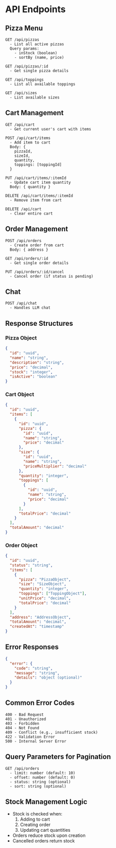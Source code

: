 # API Endpoints

## Pizza Menu
```
GET /api/pizzas
  - List all active pizzas
  Query params: 
    - inStock (boolean)
    - sortBy (name, price)

GET /api/pizzas/:id
  - Get single pizza details

GET /api/toppings
  - List all available toppings

GET /api/sizes
  - List available sizes
```

## Cart Management
```
GET /api/cart
  - Get current user's cart with items

POST /api/cart/items
  - Add item to cart
  Body: {
    pizzaId,
    sizeId,
    quantity,
    toppings: [toppingId]
  }

PUT /api/cart/items/:itemId
  - Update cart item quantity
  Body: { quantity }

DELETE /api/cart/items/:itemId
  - Remove item from cart

DELETE /api/cart
  - Clear entire cart
```

## Order Management
```
POST /api/orders
  - Create order from cart
  Body: { address }

GET /api/orders/:id
  - Get single order details

PUT /api/orders/:id/cancel
  - Cancel order (if status is pending)
```

## Chat
```
POST /api/chat
  - Handles LLM chat
```

## Response Structures

### Pizza Object
```json
{
  "id": "uuid",
  "name": "string",
  "description": "string",
  "price": "decimal",
  "stock": "integer",
  "isActive": "boolean"
}
```

### Cart Object
```json
{
  "id": "uuid",
  "items": [
    {
      "id": "uuid",
      "pizza": {
        "id": "uuid",
        "name": "string",
        "price": "decimal"
      },
      "size": {
        "id": "uuid",
        "name": "string",
        "priceMultiplier": "decimal"
      },
      "quantity": "integer",
      "toppings": [
        {
          "id": "uuid",
          "name": "string",
          "price": "decimal"
        }
      ],
      "totalPrice": "decimal"
    }
  ],
  "totalAmount": "decimal"
}
```

### Order Object
```json
{
  "id": "uuid",
  "status": "string",
  "items": [
    {
      "pizza": "PizzaObject",
      "size": "SizeObject",
      "quantity": "integer",
      "toppings": ["ToppingObject"],
      "unitPrice": "decimal",
      "totalPrice": "decimal"
    }
  ],
  "address": "AddressObject",
  "totalAmount": "decimal",
  "createdAt": "timestamp"
}
```

## Error Responses
```json
{
  "error": {
    "code": "string",
    "message": "string",
    "details": "object (optional)"
  }
}
```

## Common Error Codes
```
400 - Bad Request
401 - Unauthorized
403 - Forbidden
404 - Not Found
409 - Conflict (e.g., insufficient stock)
422 - Validation Error
500 - Internal Server Error
```


## Query Parameters for Pagination
```
GET /api/orders
  - limit: number (default: 10)
  - offset: number (default: 0)
  - status: string (optional)
  - sort: string (optional)
```

## Stock Management Logic
- Stock is checked when:
  1. Adding to cart
  2. Creating order
  3. Updating cart quantities
- Orders reduce stock upon creation
- Cancelled orders return stock
